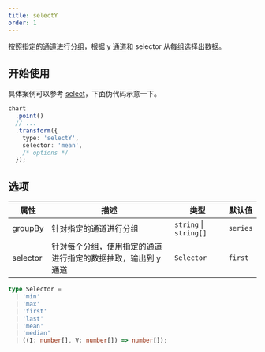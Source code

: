 ```yaml
---
title: selectY
order: 1
---
```


按照指定的通道进行分组，根据 y 通道和 selector 从每组选择出数据。

## 开始使用

具体案例可以参考 [select](/spec/transform/select)，下面伪代码示意一下。

```ts
chart
  .point()
  // ...
  .transform({
    type: 'selectY',
    selector: 'mean',
    /* options */
  });
```

## 选项

| 属性               | 描述                                           | 类型                     | 默认值                 |
|-------------------|------------------------------------------------|-------------------------|-----------------------|
| groupBy           | 针对指定的通道进行分组                             | `string` \| `string[]`  | `series`              |  
| selector          | 针对每个分组，使用指定的通道进行指定的数据抽取，输出到 y 通道 | `Selector`         | `first`               |

```ts
type Selector =
  | 'min'
  | 'max'
  | 'first'
  | 'last'
  | 'mean'
  | 'median'
  | ((I: number[], V: number[]) => number[]);
```
